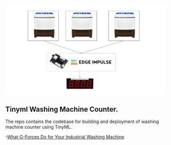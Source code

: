 ![alt workflow](smart_meter_tinyML.png)

## Tinyml Washing Machine Counter.
 The repo contains the codebase for building and deployment of washing machine counter using TinyML. 



 -[What G-Forces Do for Your Industrial Washing Machine](https://dependablelaundry.com.au/g-forces-industrial-washing-machine/)